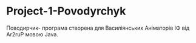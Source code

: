 # Project-1-Povodyrchyk
Поводирчик- програма створена для Василіянських Аніматорів ІФ від Ar2ruP мовою Java.
